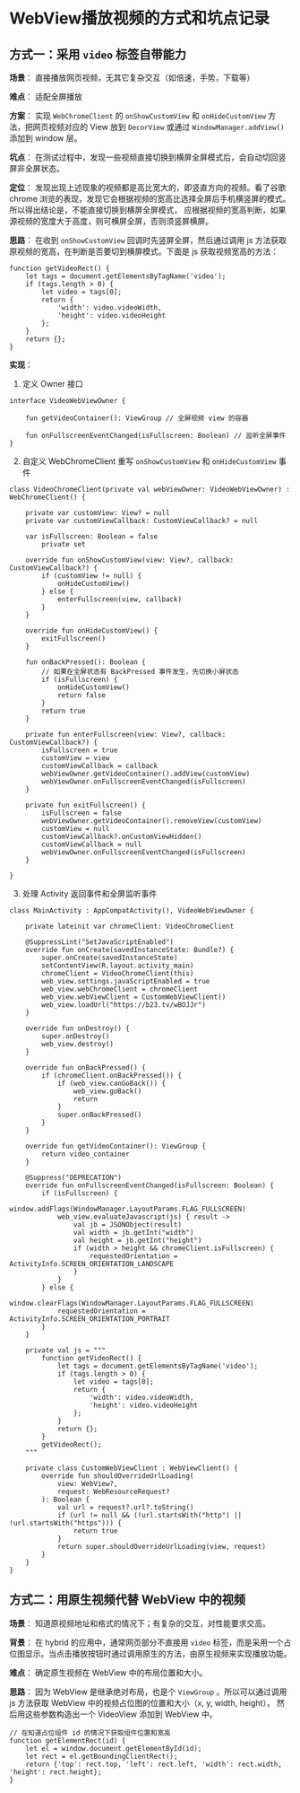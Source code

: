 # WebView播放视频的方式和坑点记录

## 方式一：采用 `video` 标签自带能力

**场景**： 直接播放网页视频，无其它复杂交互（如倍速，手势，下载等）

**难点**： 适配全屏播放

**方案**： 实现 `WebChromeClient` 的 `onShowCustomView` 和 `onHideCustomView` 方法，把网页视频对应的 View 放到 `DecorView` 或通过 `WindowManager.addView()` 添加到 window 层。 

**坑点**： 在测试过程中，发现一些视频直接切换到横屏全屏模式后，会自动切回竖屏非全屏状态。

**定位**： 发现出现上述现象的视频都是高比宽大的，即竖直方向的视频。看了谷歌 chrome 浏览的表现，发现它会根据视频的宽高比选择全屏后手机横竖屏的模式。所以得出结论是，不能直接切换到横屏全屏模式，
应根据视频的宽高判断，如果源视频的宽度大于高度，则可横屏全屏，否则须竖屏横屏。

**思路**： 在收到 `onShowCustomView` 回调时先竖屏全屏，然后通过调用 js 方法获取原视频的宽高，在判断是否要切到横屏模式。下面是 js 获取视频宽高的方法：

```
function getVideoRect() {
    let tags = document.getElementsByTagName('video');
    if (tags.length > 0) {
        let video = tags[0];
        return {
            'width': video.videoWidth,
            'height': video.videoHeight
        };
    }
    return {};
}
```

**实现**： 

1. 定义 Owner 接口
```
interface VideoWebViewOwner {

    fun getVideoContainer(): ViewGroup // 全屏视频 view 的容器

    fun onFullscreenEventChanged(isFullscreen: Boolean) // 监听全屏事件
}
```

2. 自定义 WebChromeClient 重写 `onShowCustomView` 和 `onHideCustomView` 事件
```
class VideoChromeClient(private val webViewOwner: VideoWebViewOwner) : WebChromeClient() {

    private var customView: View? = null
    private var customViewCallback: CustomViewCallback? = null

    var isFullscreen: Boolean = false
        private set

    override fun onShowCustomView(view: View?, callback: CustomViewCallback?) {
        if (customView != null) {
            onHideCustomView()
        } else {
            enterFullscreen(view, callback)
        }
    }

    override fun onHideCustomView() {
        exitFullscreen()
    }

    fun onBackPressed(): Boolean {
        // 如果在全屏状态有 BackPressed 事件发生，先切换小屏状态
        if (isFullscreen) {
            onHideCustomView()
            return false
        }
        return true
    }

    private fun enterFullscreen(view: View?, callback: CustomViewCallback?) {
        isFullscreen = true
        customView = view
        customViewCallback = callback
        webViewOwner.getVideoContainer().addView(customView)
        webViewOwner.onFullscreenEventChanged(isFullscreen)
    }

    private fun exitFullscreen() {
        isFullscreen = false
        webViewOwner.getVideoContainer().removeView(customView)
        customView = null
        customViewCallback?.onCustomViewHidden()
        customViewCallback = null
        webViewOwner.onFullscreenEventChanged(isFullscreen)
    }

}
```

3. 处理 Activity 返回事件和全屏监听事件
```
class MainActivity : AppCompatActivity(), VideoWebViewOwner {

    private lateinit var chromeClient: VideoChromeClient

    @SuppressLint("SetJavaScriptEnabled")
    override fun onCreate(savedInstanceState: Bundle?) {
        super.onCreate(savedInstanceState)
        setContentView(R.layout.activity_main)
        chromeClient = VideoChromeClient(this)
        web_view.settings.javaScriptEnabled = true
        web_view.webChromeClient = chromeClient
        web_view.webViewClient = CustomWebViewClient()
        web_view.loadUrl("https://b23.tv/wBOJJr")
    }

    override fun onDestroy() {
        super.onDestroy()
        web_view.destroy()
    }

    override fun onBackPressed() {
        if (chromeClient.onBackPressed()) {
            if (web_view.canGoBack()) {
                web_view.goBack()
                return
            }
            super.onBackPressed()
        }
    }

    override fun getVideoContainer(): ViewGroup {
        return video_container
    }

    @Suppress("DEPRECATION")
    override fun onFullscreenEventChanged(isFullscreen: Boolean) {
        if (isFullscreen) {
            window.addFlags(WindowManager.LayoutParams.FLAG_FULLSCREEN)
            web_view.evaluateJavascript(js) { result ->
                val jb = JSONObject(result)
                val width = jb.getInt("width")
                val height = jb.getInt("height")
                if (width > height && chromeClient.isFullscreen) {
                    requestedOrientation = ActivityInfo.SCREEN_ORIENTATION_LANDSCAPE
                }
            }
        } else {
            window.clearFlags(WindowManager.LayoutParams.FLAG_FULLSCREEN)
            requestedOrientation = ActivityInfo.SCREEN_ORIENTATION_PORTRAIT
        }
    }

    private val js = """
        function getVideoRect() {
            let tags = document.getElementsByTagName('video');
            if (tags.length > 0) {
                let video = tags[0];
                return {
                    'width': video.videoWidth,
                    'height': video.videoHeight
                };
            }
            return {};
        }
        getVideoRect();
    """

    private class CustomWebViewClient : WebViewClient() {
        override fun shouldOverrideUrlLoading(
            view: WebView?,
            request: WebResourceRequest?
        ): Boolean {
            val url = request?.url?.toString()
            if (url != null && (!url.startsWith("http") || !url.startsWith("https"))) {
                return true
            }
            return super.shouldOverrideUrlLoading(view, request)
        }
    }
}
```

## 方式二：用原生视频代替 WebView 中的视频

**场景**： 知道原视频地址和格式的情况下；有复杂的交互，对性能要求交高。

**背景**： 在 hybrid 的应用中，通常网页部分不直接用 `video` 标签，而是采用一个占位图显示。当点击播放按钮时通过调用原生的方法，由原生视频来实现播放功能。

**难点**： 确定原生视频在 WebView 中的布局位置和大小。

**思路**： 因为 WebView 是继承绝对布局，也是个 `ViewGroup` 。所以可以通过调用 js 方法获取 WebView 中的视频占位图的位置和大小（x, y, width, height），
然后用这些参数构造出一个 VideoView 添加到 WebView 中。

```
// 在知道占位组件 id 的情况下获取组件位置和宽高
function getElementRect(id) {
    let el = window.document.getElementById(id);
    let rect = el.getBoundingClientRect();
    return {'top': rect.top, 'left': rect.left, 'width': rect.width, 'height': rect.height};
}
```
